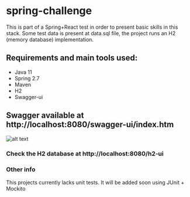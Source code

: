 # spring-challenge
This is part of a Spring+React test in order to present basic skills in this stack. 
Some test data is present at data.sql file, the project runs an H2 (memory database) implementation.

## Requirements and main tools used:
 - Java 11
 - Spring 2.7
 - Maven
 - H2
 - Swagger-ui
 
 ## Swagger available at http://localhost:8080/swagger-ui/index.htm
 ![alt text](https://i.ibb.co/xqwV1VR/swagger.png)
 
 ### Check the H2 database at http://localhost:8080/h2-ui 
 
 ### Other info
 This projects currently lacks unit tests. 
 It will be added soon using JUnit + Mockito 
 
 

